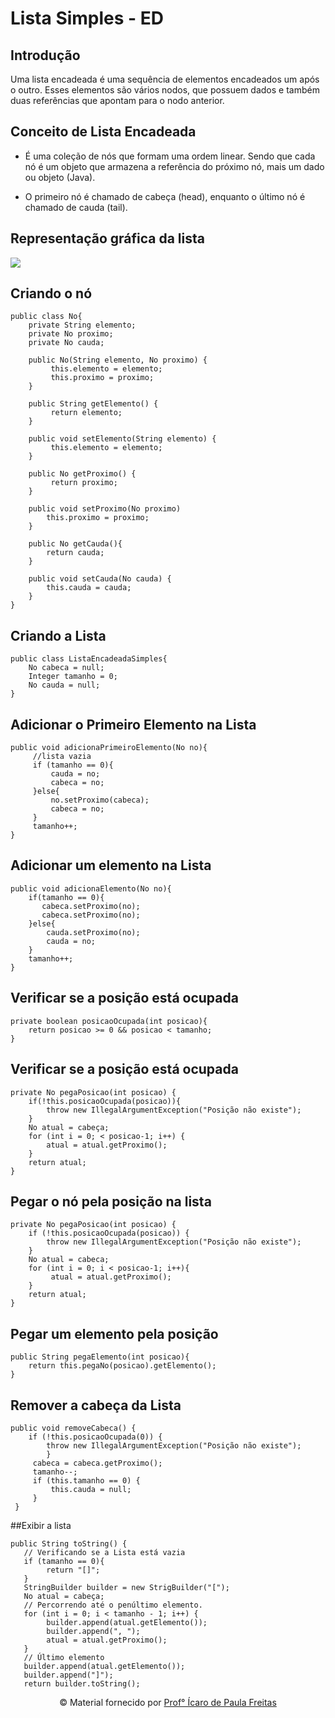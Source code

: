 # Lista Simples - ED

## Introdução

Uma lista encadeada é uma sequência de elementos encadeados um após o outro. Esses elementos são vários nodos, que possuem dados e também duas referências que apontam para o nodo anterior.


## Conceito de Lista Encadeada

- É uma coleção de nós que formam uma ordem linear. Sendo que cada nó é um objeto que armazena a referência do próximo nó, mais um dado ou objeto (Java).

- O primeiro nó é chamado de cabeça (head), enquanto o último nó é chamado de cauda (tail).

## Representação gráfica da lista

<img src="https://i.imgur.com/M7biZTl.png">

## Criando o nó

```
public class No{
    private String elemento;
    private No proximo; 
    private No cauda;
    
    public No(String elemento, No proximo) {
         this.elemento = elemento;
         this.proximo = proximo;
    }
    
    public String getElemento() { 
         return elemento; 
    }

    public void setElemento(String elemento) { 
         this.elemento = elemento;
    }
    
    public No getProximo() {
         return proximo;
    }
    
    public void setProximo(No proximo)
        this.proximo = proximo;
    }
    
    public No getCauda(){
        return cauda;
    }
    
    public void setCauda(No cauda) { 
        this.cauda = cauda;
    }
}
```

## Criando a Lista

```
public class ListaEncadeadaSimples{ 
    No cabeca = null;
    Integer tamanho = 0;
    No cauda = null;
}
```

## Adicionar o Primeiro Elemento na Lista

```
public void adicionaPrimeiroElemento(No no){
     //lista vazia
     if (tamanho == 0){ 
         cauda = no;
         cabeca = no;
     }else{ 
         no.setProximo(cabeca);
         cabeca = no;
     }
     tamanho++;
}
```

## Adicionar um elemento na Lista

```
public void adicionaElemento(No no){
    if(tamanho == 0){
       cabeca.setProximo(no);
       cabeca.setProximo(no);
    }else{ 
        cauda.setProximo(no);
        cauda = no;
    }
    tamanho++;
}
```
## Verificar se a posição está ocupada

```
private boolean posicaoOcupada(int posicao){ 
    return posicao >= 0 && posicao < tamanho;
}
```

## Verificar se a posição está ocupada

```
private No pegaPosicao(int posicao) { 
    if(!this.posicaoOcupada(posicao)){
        throw new IllegalArgumentException("Posição não existe");
    }
    No atual = cabeça;
    for (int i = 0; < posicao-1; i++) {
        atual = atual.getProximo(); 
    }
    return atual;
}
```

## Pegar o nó pela posição na lista

```
private No pegaPosicao(int posicao) {
    if (!this.posicaoOcupada(posicao)) { 
        throw new IllegalArgumentException("Posição não existe");
    }
    No atual = cabeca;
    for (int i = 0; i < posicao-1; i++){ 
         atual = atual.getProximo();
    }
    return atual;
}
```

## Pegar um elemento pela posição 

```
public String pegaElemento(int posicao){ 
    return this.pegaNo(posicao).getElemento();
}
```

## Remover a cabeça da Lista

```
public void removeCabeca() {
    if (!this.posicaoOcupada(0)) {
        throw new IllegalArgumentException("Posição não existe");
        }
     cabeca = cabeca.getProximo();
     tamanho--;
     if (this.tamanho == 0) {
         this.cauda = null;
     }
 }
```

##Exibir a lista

```
public String toString() {
   // Verificando se a Lista está vazia
   if (tamanho == 0){ 
        return "[]";
   }
   StringBuilder builder = new StrigBuilder("[");
   No atual = cabeça;
   // Percorrendo até o penúltimo elemento.
   for (int i = 0; i < tamanho - 1; i++) {
        builder.append(atual.getElemento());
        builder.append(", ");
        atual = atual.getProximo();
   }
   // Último elemento
   builder.append(atual.getElemento());
   builder.append("]");
   return builder.toString();
```


<div align="center">
    © Material fornecido por <a href="https://br.linkedin.com/in/icarofreitas">Prof° Ícaro de Paula Freitas</a></p>
</div>

